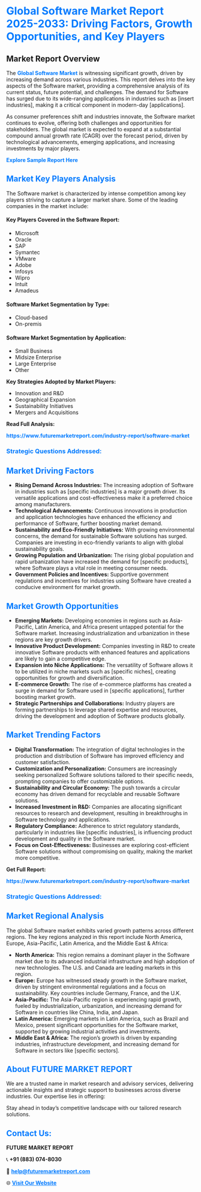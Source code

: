 <h1 style="color: #007BFF;">Global Software Market Report 2025-2033: Driving Factors, Growth Opportunities, and Key Players</h1>

<section id="overview">
<h2>Market Report Overview</h2>
<p>The <a href="https://www.futuremarketreport.com/industry-report/software-market" style="color: #007BFF; text-decoration: none;"><strong>Global Software Market</strong></a> is witnessing significant growth, driven by increasing demand across various industries. This report delves into the key aspects of the Software market, providing a comprehensive analysis of its current status, future potential, and challenges. The demand for Software has surged due to its wide-ranging applications in industries such as [insert industries], making it a critical component in modern-day [applications].</p>
<p>As consumer preferences shift and industries innovate, the Software market continues to evolve, offering both challenges and opportunities for stakeholders. The global market is expected to expand at a substantial compound annual growth rate (CAGR) over the forecast period, driven by technological advancements, emerging applications, and increasing investments by major players.</p>
</section>

<section id="overview">
<p><a href="https://www.futuremarketreport.com/request-sample/reportId=105054" style="color: #007BFF; text-decoration: none;"><strong>Explore Sample Report Here</strong></a></p>
</section>

<section id="key-players">
<h2 style="color: #007BFF;">Market Key Players Analysis</h2>
<p>The Software market is characterized by intense competition among key players striving to capture a larger market share. Some of the leading companies in the market include:</p>
<h4>Key Players Covered in the Software Report:</h4>
<ul><li>Microsoft</li><li>Oracle</li><li>SAP</li><li>Symantec</li><li>VMware</li><li>Adobe</li><li>Infosys</li><li>Wipro</li><li>Intuit</li><li>Amadeus</li></ul>
<h4>Software Market Segmentation by Type:</h4>
<ul><li>Cloud-based</li><li>On-premis</li></ul>

<h4>Software Market Segmentation by Application:</h4>
<ul><li>Small Business</li><li>Midsize Enterprise</li><li>Large Enterprise</li><li>Other</li></ul>
<p><strong>Key Strategies Adopted by Market Players:</strong></p>
<ul>
<li>Innovation and R&D</li>
<li>Geographical Expansion</li>
<li>Sustainability Initiatives</li>
<li>Mergers and Acquisitions</li>
</ul>
</section>

<section>
<p><strong>Read Full Analysis: </strong></p><a href="https://www.futuremarketreport.com/industry-report/software-market" style="color: #007BFF; text-decoration: none;"><strong>https://www.futuremarketreport.com/industry-report/software-market</strong></a>
<h3 style="color: #007BFF;">Strategic Questions Addressed:</h3>
</section>

<section id="driving-factors">
<h2 style="color: #007BFF;">Market Driving Factors</h2>
<ul>
<li><strong>Rising Demand Across Industries:</strong> The increasing adoption of Software in industries such as [specific industries] is a major growth driver. Its versatile applications and cost-effectiveness make it a preferred choice among manufacturers.</li>
<li><strong>Technological Advancements:</strong> Continuous innovations in production and application technologies have enhanced the efficiency and performance of Software, further boosting market demand.</li>
<li><strong>Sustainability and Eco-Friendly Initiatives:</strong> With growing environmental concerns, the demand for sustainable Software solutions has surged. Companies are investing in eco-friendly variants to align with global sustainability goals.</li>
<li><strong>Growing Population and Urbanization:</strong> The rising global population and rapid urbanization have increased the demand for [specific products], where Software plays a vital role in meeting consumer needs.</li>
<li><strong>Government Policies and Incentives:</strong> Supportive government regulations and incentives for industries using Software have created a conducive environment for market growth.</li>
</ul>
</section>

<section id="growth-opportunities">
<h2 style="color: #007BFF;">Market Growth Opportunities</h2>
<ul>
<li><strong>Emerging Markets:</strong> Developing economies in regions such as Asia-Pacific, Latin America, and Africa present untapped potential for the Software market. Increasing industrialization and urbanization in these regions are key growth drivers.</li>
<li><strong>Innovative Product Development:</strong> Companies investing in R&D to create innovative Software products with enhanced features and applications are likely to gain a competitive edge.</li>
<li><strong>Expansion into Niche Applications:</strong> The versatility of Software allows it to be utilized in niche markets such as [specific niches], creating opportunities for growth and diversification.</li>
<li><strong>E-commerce Growth:</strong> The rise of e-commerce platforms has created a surge in demand for Software used in [specific applications], further boosting market growth.</li>
<li><strong>Strategic Partnerships and Collaborations:</strong> Industry players are forming partnerships to leverage shared expertise and resources, driving the development and adoption of Software products globally.</li>
</ul>
</section>

<section id="trending-factors">
<h2 style="color: #007BFF;">Market Trending Factors</h2>
<ul>
<li><strong>Digital Transformation:</strong> The integration of digital technologies in the production and distribution of Software has improved efficiency and customer satisfaction.</li>
<li><strong>Customization and Personalization:</strong> Consumers are increasingly seeking personalized Software solutions tailored to their specific needs, prompting companies to offer customizable options.</li>
<li><strong>Sustainability and Circular Economy:</strong> The push towards a circular economy has driven demand for recyclable and reusable Software solutions.</li>
<li><strong>Increased Investment in R&D:</strong> Companies are allocating significant resources to research and development, resulting in breakthroughs in Software technology and applications.</li>
<li><strong>Regulatory Compliance:</strong> Adherence to strict regulatory standards, particularly in industries like [specific industries], is influencing product development and quality in the Software market.</li>
<li><strong>Focus on Cost-Effectiveness:</strong> Businesses are exploring cost-efficient Software solutions without compromising on quality, making the market more competitive.</li>
</ul>
</section>

<section>
<p><strong>Get Full Report: </strong></p><a href="https://www.futuremarketreport.com/industry-report/software-market" style="color: #007BFF; text-decoration: none;"><strong>https://www.futuremarketreport.com/industry-report/software-market</strong></a>
<h3 style="color: #007BFF;">Strategic Questions Addressed:</h3>
</section>


<section id="regional-analysis">
<h2 style="color: #007BFF;">Market Regional Analysis</h2>
<p>The global Software market exhibits varied growth patterns across different regions. The key regions analyzed in this report include North America, Europe, Asia-Pacific, Latin America, and the Middle East & Africa:</p>
<ul>
<li><strong>North America:</strong> This region remains a dominant player in the Software market due to its advanced industrial infrastructure and high adoption of new technologies. The U.S. and Canada are leading markets in this region.</li>
<li><strong>Europe:</strong> Europe has witnessed steady growth in the Software market, driven by stringent environmental regulations and a focus on sustainability. Key countries include Germany, France, and the U.K.</li>
<li><strong>Asia-Pacific:</strong> The Asia-Pacific region is experiencing rapid growth, fueled by industrialization, urbanization, and increasing demand for Software in countries like China, India, and Japan.</li>
<li><strong>Latin America:</strong> Emerging markets in Latin America, such as Brazil and Mexico, present significant opportunities for the Software market, supported by growing industrial activities and investments.</li>
<li><strong>Middle East & Africa:</strong> The region’s growth is driven by expanding industries, infrastructure development, and increasing demand for Software in sectors like [specific sectors].</li>
</ul>
</section>

<footer>
<h2 style="color: #007BFF;">About FUTURE MARKET REPORT</h2>
<p>We are a trusted name in market research and advisory services, delivering actionable insights and strategic support to businesses across diverse industries. Our expertise lies in offering:</p>

<p>Stay ahead in today’s competitive landscape with our tailored research solutions.</p>

<h2 style="color: #007BFF;">Contact Us:</h2>
<p><strong>FUTURE MARKET REPORT</strong></p>
<p>📞 <strong>+91 (883) 074-8030</strong></p>
<p>📧 <strong><a href="mailto:help@futuremarketreport.com" style="color: #007BFF;">help@futuremarketreport.com</a></strong></p>
<p>🌐 <strong><a href="https://www.futuremarketreport.com/" style="color: #007BFF;">Visit Our Website</a></strong></p>
</footer>